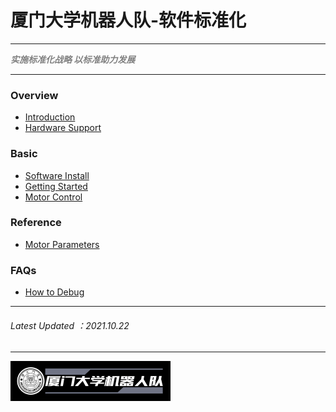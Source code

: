# 厦门大学机器人队-软件标准化

---

<Font color="grey">***实施标准化战略 以标准助力发展***</Font>

---

### Overview
- [Introduction](README.md)
- [Hardware Support](Hardware-Support.md)

### Basic
- [Software Install](Software-Install.md)
- [Getting Started](Getting-Started.md)
- [Motor Control](Motor-Control.md)

### Reference
- [Motor Parameters](Motor-Parameters.md)

### FAQs

- [How to Debug](How-to-Debug.md)

----
###### Latest Updated ：2021.10.22
----

<img src="logo\logo3.png" style="zoom: 25%;" />